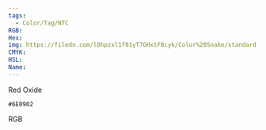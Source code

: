 ```yaml
---
tags:
  - Color/Tag/NTC
RGB:
Hex:
img: https://filedn.com/l0hpzxl1f01yT7GHxtF8cyk/Color%20Snake/standard_csv_to_svg/6E0902.svg
CMYK:
HSL:
Name:
---
```

Red Oxide
```palette
#6E0902
```
RGB
